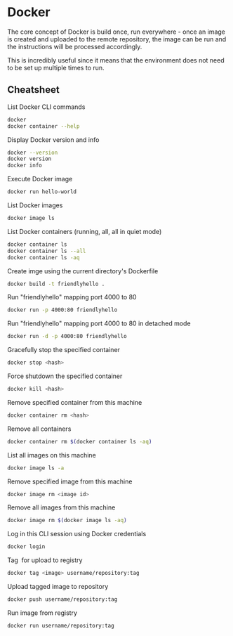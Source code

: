 # Docker
The core concept of Docker is build once, run everywhere - once an image is created and uploaded to the remote repository, the image can be run and the instructions will be processed accordingly. 

This is incredibly useful since it means that the environment does not need to be set up multiple times to run.

## Cheatsheet
List Docker CLI commands
```bash
docker
docker container --help
```

Display Docker version and info
```bash
docker --version
docker version
docker info
```

Execute Docker image
```bash
docker run hello-world
```

List Docker images
```bash
docker image ls
```

List Docker containers (running, all, all in quiet mode)
```bash
docker container ls
docker container ls --all
docker container ls -aq
```

Create imge using the current directory's Dockerfile
```bash
docker build -t friendlyhello .
```

Run "friendlyhello" mapping port 4000 to 80
```bash
docker run -p 4000:80 friendlyhello
```

Run "friendlyhello" mapping port 4000 to 80 in detached mode
```bash
docker run -d -p 4000:80 friendlyhello 
```

Gracefully stop the specified container
```bash
docker stop <hash>
```

Force shutdown the specified container
```bash 
docker kill <hash>
```

Remove specified container from this machine
```bash
docker container rm <hash>
```

Remove all containers
```bash
docker container rm $(docker container ls -aq)
```

List all images on this machine
```bash
docker image ls -a
```

Remove specified image from this machine
```bash
docker image rm <image id>
```

Remove all images from this machine
```bash
docker image rm $(docker image ls -aq)
```

Log in this CLI session using Docker credentials
```bash
docker login
```

Tag <image> for upload to registry
```bash
docker tag <image> username/repository:tag
```

Upload tagged image to repository
```bash
docker push username/repository:tag
```

Run image from registry 
```bash
docker run username/repository:tag
```
